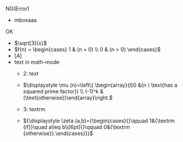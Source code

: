 
NG(Error)
- mbox$\mbox{aaa}$

OK
- $\sqrt[3]{x}$
- $f(n) = \begin{cases} 1 & (n = 0) \\ 0 & (n > 0) \end{cases}$
- $[A]$
- text in math-mode
    - 2: text
    - $\displaystyle \mu (n)=\left\{ \begin{array}{l}0 &(n \ \text{has a squared prime factor}) \\ (-1)^k & (\text{otherwise})\end{array}\right.$

    - 3: textrm
    - ${\displaystyle \zeta (a,b)={\begin{cases}{}\qquad 1&{\textrm {if}}\quad a\leq b\\[6pt]{}\qquad 0&{\textrm {otherwise}}.\end{cases}}}$





